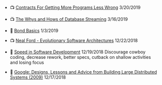 - 📺 [Contracts For Getting More Programs Less Wrong](https://www.youtube.com/watch?v=lNITrPhl2_A) 3/20/2019

- 📺 [The Whys and Hows of Database Streaming](https://www.youtube.com/watch?v=0K0fYHsFBZg) 3/16/2019

- 📃 [Bond Basics](https://www.investopedia.com/university/bonds) 1/3/2019

- 📺 [Neal Ford - Evolutionary Software Architectures](https://www.youtube.com/watch?v=CglSFhwbI3s) 12/22/2018

- 📃 [Speed in Software Development](https://www.targetprocess.com/articles/speed-in-software-development) 12/19/2018
Discourage cowboy coding, decrease rework, better specs, cutback on shallow activities and losing focus

- 📃 [Google: Designs, Lessons and Advice from Building Large Distributed Systems (2009)](https://www.cs.cornell.edu/projects/ladis2009/talks/dean-keynote-ladis2009.pdf) 12/17/2018

